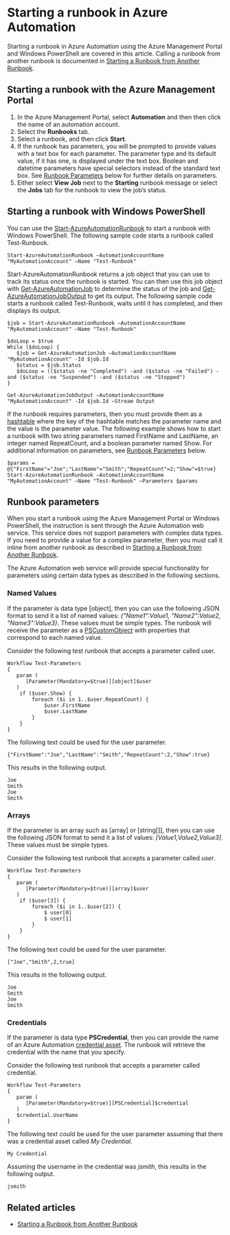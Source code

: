 <properties 
   pageTitle="Starting a runbook in Azure Automation"
   description="Describes how to start a runbook in Azure Automation using both the Azure Management Portal and using Windows PowerShell.  Includes information on providing parameter values."
   services="automation"
   documentationCenter=""
   authors="bwren"
   manager="stevenka"
   editor="tysonn" />
<tags 
   ms.service="automation"
   ms.devlang="na"
   ms.topic="article"
   ms.tgt_pltfrm="na"
   ms.workload="infrastructure-services"
   ms.date="03/30/2015"
   ms.author="bwren" />

# Starting a runbook in Azure Automation

Starting a runbook in Azure Automation using the Azure Management Portal and Windows PowerShell are covered in this article. Calling a runbook from another runbook is documented in [Starting a Runbook from Another Runbook](http://msdn.microsoft.com/library/azure/dn857355.aspx).

## Starting a runbook with the Azure Management Portal

1. In the Azure Management Portal, select **Automation** and then then click the name of an automation account.
1. Select the **Runbooks** tab.
1. Select a runbook, and then click **Start**.
1. If the runbook has parameters, you will be prompted to provide values with a text box for each parameter. The parameter type and its default value, if it has one, is displayed under the text box. Boolean and datetime parameters have special selectors instead of the standard text box. See [Runbook Parameters](#Runbook-parameters) below for further details on parameters.
1. Either select **View Job** next to the **Starting** runbook message or select the **Jobs** tab for the runbook to view the job’s status.

## Starting a runbook with Windows PowerShell

You can use the [Start-AzureAutomationRunbook](http://msdn.microsoft.com/library/azure/dn690259.aspx) to start a runbook with Windows PowerShell. The following sample code starts a runbook called Test-Runbook.

	Start-AzureAutomationRunbook –AutomationAccountName "MyAutomationAccount" –Name "Test-Runbook"

Start-AzureAutomationRunbook returns a job object that you can use to track its status once the runbook is started. You can then use this job object with [Get-AzureAutomationJob](http://msdn.microsoft.com/library/azure/dn690263.aspx) to determine the status of the job and [Get-AzureAutomationJobOutput](http://msdn.microsoft.com/library/azure/dn690268.aspx) to get its output. The following sample code starts a runbook called Test-Runbook, waits until it has completed, and then displays its output.

	$job = Start-AzureAutomationRunbook –AutomationAccountName "MyAutomationAccount" –Name "Test-Runbook"
	
	$doLoop = $true
	While ($doLoop) {
	   $job = Get-AzureAutomationJob –AutomationAccountName "MyAutomationAccount" -Id $job.Id
	   $status = $job.Status
	   $doLoop = (($status -ne "Completed") -and ($status -ne "Failed") -and ($status -ne "Suspended") -and ($status -ne "Stopped") 
	}
	
	Get-AzureAutomationJobOutput –AutomationAccountName "MyAutomationAccount" -Id $job.Id –Stream Output

If the runbook requires parameters, then you must provide them as a [hashtable](http://technet.microsoft.com/library/hh847780.aspx) where the key of the hashtable matches the parameter name and the value is the parameter value. The following example shows how to start a runbook with two string parameters named FirstName and LastName, an integer named RepeatCount, and a boolean parameter named Show. For additional information on parameters, see [Runbook Parameters](#Runbook-parameters) below.

	$params = @{"FirstName"="Joe";"LastName"="Smith";"RepeatCount"=2;"Show"=$true}
	Start-AzureAutomationRunbook –AutomationAccountName "MyAutomationAccount" –Name "Test-Runbook" –Parameters $params

## Runbook parameters

When you start a runbook using the Azure Management Portal or Windows PowerShell, the instruction is sent through the Azure Automation web service. This service does not support parameters with complex data types. If you need to provide a value for a complex parameter, then you must call it inline from another runbook as described in [Starting a Runbook from Another Runbook](http://msdn.microsoft.com/library/azure/dn857355.aspx).

The Azure Automation web service will provide special functionality for parameters using certain data types as described in the following sections.

### Named Values

If the parameter is data type [object], then you can use the following JSON format to send it a list of named values: *{"Name1":Value1, "Name2":Value2, "Name3":Value3}*. These values must be simple types. The runbook will receive the parameter as a [PSCustomObject](http://msdn.microsoft.com/library/azure/system.management.automation.pscustomobject(v=vs.85).aspx) with properties that correspond to each named value.

Consider the following test runbook that accepts a parameter called user.

	Workflow Test-Parameters
	{
	   param ( 
	      [Parameter(Mandatory=$true)][object]$user
	   )
	    if ($user.Show) {
	        foreach ($i in 1..$user.RepeatCount) {
	            $user.FirstName
	            $user.LastName
	        }
	    } 
	}

The following text could be used for the user parameter.

	{"FirstName":"Joe","LastName":"Smith","RepeatCount":2,"Show":true}

This results in the following output.

	Joe
	Smith
	Joe
	Smith

### Arrays

If the parameter is an array such as [array] or [string[]], then you can use the following JSON format to send it a list of values: *[Value1,Value2,Value3]*. These values must be simple types.

Consider the following test runbook that accepts a parameter called *user*.

	Workflow Test-Parameters
	{
	   param ( 
	      [Parameter(Mandatory=$true)][array]$user
	   )
	    if ($user[3]) {
	        foreach ($i in 1..$user[2]) {
	            $ user[0]
	            $ user[1]
	        }
	    } 
	}

The following text could be used for the user parameter.

	["Joe","Smith",2,true]

This results in the following output.

	Joe
	Smith
	Joe
	Smith

### Credentials

If the parameter is data type **PSCredential**, then you can provide the name of an Azure Automation [credential asset](http://msdn.microsoft.com/library/azure/dn940015.aspx). The runbook will retrieve the credential with the name that you specify.

Consider the following test runbook that accepts a parameter called credential.

	Workflow Test-Parameters
	{
	   param ( 
	      [Parameter(Mandatory=$true)][PSCredential]$credential
	   )
	   $credential.UserName
	}

The following text could be used for the user parameter assuming that there was a credential asset called *My Credential*.

	My Credential

Assuming the username in the credential was *jsmith*, this results in the following output.

	jsmith

## Related articles

- [Starting a Runbook from Another Runbook](http://msdn.microsoft.com/library/azure/dn857355.aspx)